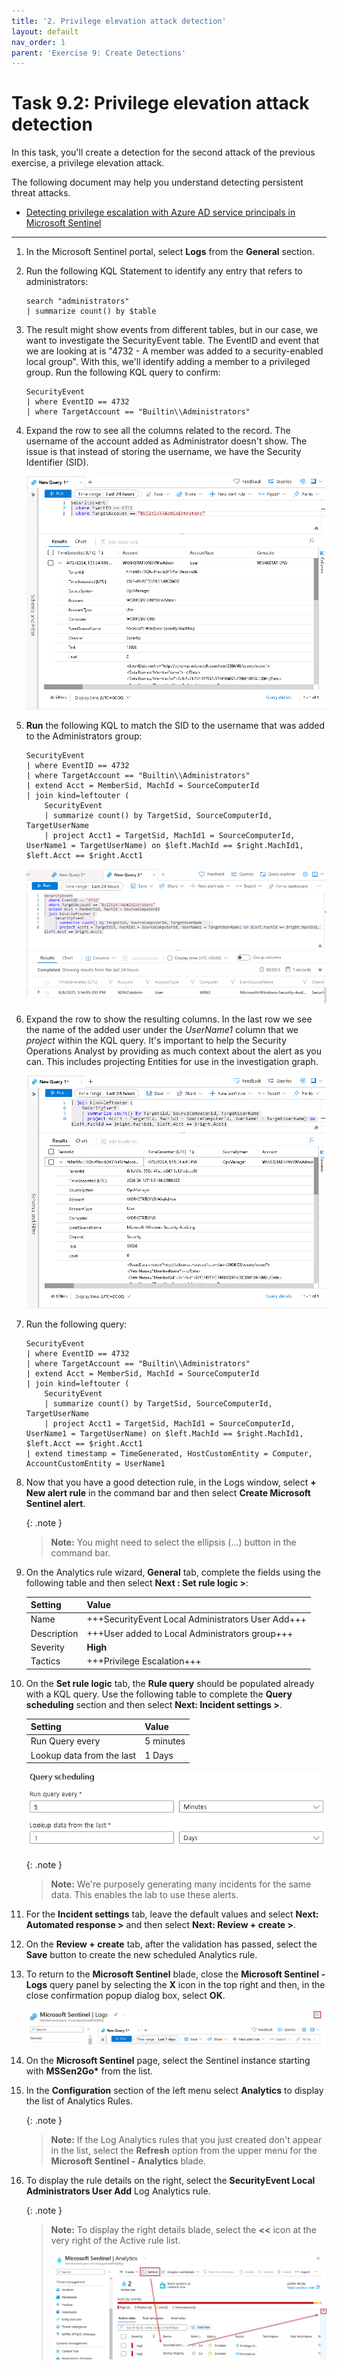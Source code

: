 ```yaml
---
title: '2. Privilege elevation attack detection'
layout: default
nav_order: 1
parent: 'Exercise 9: Create Detections'
---
```


# Task 9.2: Privilege elevation attack detection

In this task, you'll create a detection for the second attack of the previous exercise, a privilege elevation attack.

The following document may help you understand detecting persistent threat attacks.

- [Detecting privilege escalation with Azure AD service principals in Microsoft Sentinel](https://learnsentinel.blog/2022/01/04/azuread-privesc-sentinel/)

---

1.  In the Microsoft Sentinel portal, select **Logs** from the **General** section.

1.  Run the following KQL Statement to identify any entry that refers to administrators:

    ```KQL
    search "administrators" 
    | summarize count() by $table
    ```

1.  The result might show events from different tables, but in our case, we want to investigate the SecurityEvent table. The EventID and event that we are looking at is "4732 - A member was added to a security-enabled local group". With this, we'll identify adding a member to a privileged group. Run the following KQL query to confirm:

    ```KQL
    SecurityEvent 
    | where EventID == 4732
    | where TargetAccount == "Builtin\\Administrators"
    ```

1.  Expand the row to see all the columns related to the record. The username of the account added as Administrator doesn't show. The issue is that instead of storing the username, we have the Security Identifier (SID). 

    ![securityevent_expanded.png](../media/securityevent_expanded.png)

1.  **Run** the following KQL to match the SID to the username that was added to the Administrators group:

    ```KQL
    SecurityEvent 
    | where EventID == 4732
    | where TargetAccount == "Builtin\\Administrators"
    | extend Acct = MemberSid, MachId = SourceComputerId  
    | join kind=leftouter (
        SecurityEvent 
        | summarize count() by TargetSid, SourceComputerId, TargetUserName 
        | project Acct1 = TargetSid, MachId1 = SourceComputerId, UserName1 = TargetUserName) on $left.MachId == $right.MachId1, $left.Acct == $right.Acct1
    ```

    ![SC200_sysmon_attack3.png](../media/SC200_sysmon_attack3.png)

1.  Expand the row to show the resulting columns. In the last row we see the name of the added user under the *UserName1* column that we *project* within the KQL query. It's important to help the Security Operations Analyst by providing as much context about the alert as you can. This includes projecting Entities for use in the investigation graph. 

    ![securityevent_expanded2.png](../media/securityevent_expanded2.png)

1.  Run the following query:

    ```KQL
    SecurityEvent 
    | where EventID == 4732
    | where TargetAccount == "Builtin\\Administrators"
    | extend Acct = MemberSid, MachId = SourceComputerId  
    | join kind=leftouter (
        SecurityEvent 
        | summarize count() by TargetSid, SourceComputerId, TargetUserName 
        | project Acct1 = TargetSid, MachId1 = SourceComputerId, UserName1 = TargetUserName) on $left.MachId == $right.MachId1, $left.Acct == $right.Acct1
    | extend timestamp = TimeGenerated, HostCustomEntity = Computer, AccountCustomEntity = UserName1
    ```

1.  Now that you have a good detection rule, in the Logs window, select **+ New alert rule** in the command bar and then select **Create Microsoft Sentinel alert**. 

    {: .note }
    > **Note:** You might need to select the ellipsis (...) button in the command bar.

1.  On the Analytics rule wizard, **General** tab, complete the fields using the following table and then select **Next : Set rule logic >**:

    |Setting|Value|
    |---|---|
    |Name|+++SecurityEvent Local Administrators User Add+++|
    |Description|+++User added to Local Administrators group+++|
    |Severity|**High**|
    |Tactics|+++Privilege Escalation+++|


1.  On the **Set rule logic** tab, the **Rule query** should be populated already with a KQL query. Use the following table to complete the **Query scheduling** section and then select **Next: Incident settings >**.

    |Setting|Value|
    |---|---|
    |Run Query every|5 minutes|
    |Lookup data from the last|1 Days|

    ![query_scheduling.png](../media/query_scheduling.png)

    {: .note }
    > **Note:** We're purposely generating many incidents for the same data. This enables the lab to use these alerts.

1.  For the **Incident settings** tab, leave the default values and select **Next: Automated response >** and then select **Next: Review + create >**.

1.  On the **Review + create** tab, after the validation has passed, select the **Save** button to create the new scheduled Analytics rule.

1.  To return to the **Microsoft Sentinel** blade, close the **Microsoft Sentinel - Logs** query panel by selecting the **X** icon in the top right and then, in the close confirmation popup dialog box, select **OK**.

    ![close_sentinel_logs.png](../media/close_sentinel_logs.png)

1.  On the **Microsoft Sentinel** page, select the Sentinel instance starting with **MSSen2Go\*** from the list.

1.  In the **Configuration** section of the left menu select **Analytics** to display the list of Analytics Rules.

    {: .note }
    > **Note:** If the Log Analytics rules that you just created don't appear in the list, select the **Refresh** option from the upper menu for the **Microsoft Sentinel - Analytics** blade.

1.  To display the rule details on the right, select the **SecurityEvent Local Administrators User Add** Log Analytics rule.

    {: .note }
    > **Note:** To display the right details blade, select the **<<** icon at the very right of the Active rule list.
    >
    >![microsoft_sentinel_analytics.png](../media/microsoft_sentinel_analytics.png)
